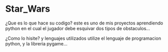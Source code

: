 # Star_Wars
¿Que es lo que hace su codigo?
este es uno de mis proyectos aprendiendo python en el cual el jugador debe esquivar dos tipos de obstaculos...

¿Como lo hisite? y lenguajes utilizados
utilize el lenguaje de programacion python, y la libreria pygame...
